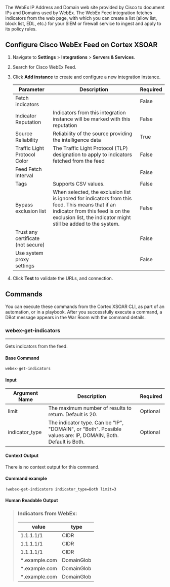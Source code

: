 The WebEx IP Address and Domain web site provided by Cisco to document IPs and Domains used by WebEx. The WebEx Feed integration fetches indicators from the web page, with which you can create a list (allow list, block list, EDL, etc.) for your SIEM or firewall service to ingest and apply to its policy rules.

## Configure Cisco WebEx Feed on Cortex XSOAR

1. Navigate to **Settings** > **Integrations** > **Servers & Services**.
2. Search for Cisco WebEx Feed.
3. Click **Add instance** to create and configure a new integration instance.

    | **Parameter**                      | **Description**                                                                                                                                                                                        | **Required** |
    | ---------------------------------- | ------------------------------------------------------------------------------------------------------------------------------------------------------------------------------------------------------ | ------------ |
    | Fetch indicators                   |                                                                                                                                                                                                        | False        |
    | Indicator Reputation               | Indicators from this integration instance will be marked with this reputation                                                                                                                          | False        |
    | Source Reliability                 | Reliability of the source providing the intelligence data                                                                                                                                              | True         |
    | Traffic Light Protocol Color       | The Traffic Light Protocol \(TLP\) designation to apply to indicators fetched from the feed                                                                                                            | False        |
    | Feed Fetch Interval                |                                                                                                                                                                                                        | False        |
    | Tags                               | Supports CSV values.                                                                                                                                                                                   | False        |
    | Bypass exclusion list              | When selected, the exclusion list is ignored for indicators from this feed. This means that if an indicator from this feed is on the exclusion list, the indicator might still be added to the system. | False        |
    | Trust any certificate (not secure) |                                                                                                                                                                                                        | False        |
    | Use system proxy settings          |                                                                                                                                                                                                        | False        |

4. Click **Test** to validate the URLs, and connection.
## Commands
You can execute these commands from the Cortex XSOAR CLI, as part of an automation, or in a playbook.
After you successfully execute a command, a DBot message appears in the War Room with the command details.
### webex-get-indicators
***
Gets indicators from the feed.


#### Base Command

`webex-get-indicators`
#### Input

| **Argument Name** | **Description**                                                                                               | **Required** |
| ----------------- | ------------------------------------------------------------------------------------------------------------- | ------------ |
| limit             | The maximum number of results to return. Default is 20.                                                       | Optional     |
| indicator_type    | The indicator type. Can be "IP", "DOMAIN", or "Both". Possible values are: IP, DOMAIN, Both. Default is Both. | Optional     |


#### Context Output

There is no context output for this command.
#### Command example
```!webex-get-indicators indicator_type=Both limit=3```
#### Human Readable Output

>### Indicators from WebEx:
>|value|type|
>|---|---|
>| 1.1.1.1/1 | CIDR |
>| 1.1.1.1/1 | CIDR |
>| 1.1.1.1/1 | CIDR |
>| *.example.com | DomainGlob |
>| *.example.com | DomainGlob |
>| *.example.com | DomainGlob |

